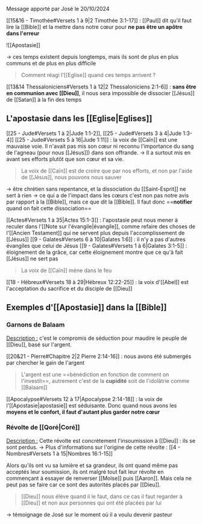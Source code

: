 Message apporté par José le 20/10/2024

[[15&16 - Timothée#Versets 1 à 9|2 Timothée 3:1-17]] : [[Paul]] dit qu'il faut lire la [[Bible]] et la mettre dans notre cœur pour **ne pas être un apôtre dans l'erreur**

![[Apostasie]]

-> ces temps existent depuis longtemps, mais ils sont de plus en plus communs et de plus en plus difficile

> Comment réagi l'[[Eglise]] quand ces temps arrivent ?

[[13&14 Thessaloniciens#Versets 1 à 12|2 Thessaloniciens 2:1-6]] : **sans être en communion avec [[Dieu]]**, il nous sera impossible de dissocier [[Jésus]] de [[Satan]] à la fin des temps
## L'apostasie dans les [[Eglise|Eglises]]
[[25 - Jude#Versets 1 à 2|Jude 1:1-2]], [[25 - Jude#Versets 3 à 4|Jude 1:3-4]]
[[25 - Jude#Versets 5 à 16|Jude 1:11]] : la voix de [[Caïn]] est une mauvaise voie. Il n'avait pas mis son cœur ni reconnu l'importance du sang de l'agneau (pour nous [[Jésus]]) dans son offrande.
-> Il a surtout mis en avant ses efforts plutôt que son cœur et sa vie.

> La voix de [[Caïn]] est de croire que par nos efforts, et non par l'aide de [[Jésus]], nous pouvons nous sauver

-> être chrétien sans repentance, et la dissociation du [[Saint-Esprit]] ne sert à rien
-> ce qui a de l'impact dans les cœurs c'est non pas notre avis par rapport à la [[Bible]], mais ce que dit la [[Bible]]. Il faut donc ==**notifier** quand on fait cette dissociation==

[[Actes#Versets 1 à 35|Actes 15:1-3]] : l'apostasie peut nous mener à reculer dans l'[[Note sur l'évangile|évangile]], comme refaire des choses de l'[[Ancien Testament]] qui ne servent plus depuis l'accomplissement de [[Jésus]]
[[9 - Galates#Versets 6 à 10|Galates 1:6]] : il n'y a pas d'autres évangiles que celui de Jésus
[[9 - Galates#Versets 1 à 6|Galates 3:1-5]] : éloignement de la grâce, car cette éloignement montre que ce qu'à fait [[Jésus]] ne sert pas
> La voix de [[Caïn]] mène dans le feu

[[18 - Hébreux#Versets 18 à 29|Hébreux 12:22-25]] : la voix d'[[Abel]] est l'acceptation du sacrifice et du disciple de [[Dieu]]
## Exemples d'[[Apostasie]] dans la [[Bible]]
### Garnons de Balaam
<u>Description :</u> c'est le compromis de séduction pour maudire le peuple de [[Dieu]], basé sur l'argent.

[[20&21 - Pierre#Chapitre 2|2 Pierre 2:14-16]] : nous avons été submergés par chercher le gain de l'argent
> L'argent est une ==bénédiction en fonction de comment on l'investit==, autrement c'est de la **cupidité** soit de l'idolâtrie comme [[Balaam]]

[[Apocalypse#Versets 12 à 17|Apocalypse 2:14-18]] : la voix de l'[[Apostasie|apostasie]] est séduisante.
Donc quand nous avons les **moyens et le confort, il faut d'autant plus garder notre cœur**
### Révolte de [[Qoré|Coré]]
<u>Description :</u> Cette révolte est concrètement l'insoumission à [[Dieu]] : ils se sont perdus.
-> Plus d'informations sur l'origine de cette révolte : [[4 - Nombres#Versets 1 à 15|Nombres 16:1-15]]

Alors qu'ils ont vu sa lumière et sa grandeur, ils ont quand même pas acceptés leur soumission, ils ont malgré tout fait leur révolte en commençant à essayer de renverser [[Moïse]] puis [[Aaron]]. Mais cela ne peut pas se faire car ce sont des autorités placés par [[Dieu]].

> [[Dieu]] nous élève quand il le faut, dans ce cas il faut regarder à [[Dieu]] et non aux personnes qui ont été placées par lui

-> témoignage de José sur le moment où il a voulu devenir pasteur

